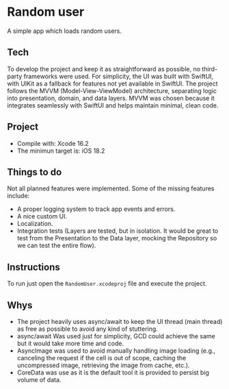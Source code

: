 # Random user

A simple app which loads random users.

## Tech

To develop the project and keep it as straightforward as possible, no third-party frameworks were used. For simplicity, the UI was built with SwiftUI, with UIKit as a fallback for features not yet available in SwiftUI. The project follows the MVVM (Model-View-ViewModel) architecture, separating logic into presentation, domain, and data layers. MVVM was chosen because it integrates seamlessly with SwiftUI and helps maintain minimal, clean code.

## Project

- Compile with: Xcode 16.2
- The minimun target is: iOS 18.2

## Things to do

Not all planned features were implemented. Some of the missing features include:

- A proper logging system to track app events and errors.
- A nice custom UI.
- Localization.
- Integration tests (Layers are tested, but in isolation. It would be great to test from the Presentation to the Data layer, mocking the Repository so we can test the entire flow).

## Instructions

To run just open the `RandomUser.xcodeproj` file and execute the project.

## Whys

- The project heavily uses async/await to keep the UI thread (main thread) as free as possible to avoid any kind of stuttering.
- async/await Was used just for simplicity, GCD could achieve the same but it would take more time and code.
- AsyncImage was used to avoid manually handling image loading (e.g., canceling the request if the cell is out of scope, caching the uncompressed image, retrieving the image from cache, etc.).
- CoreData was use as it is the default tool it is provided to persist big volume of data.
